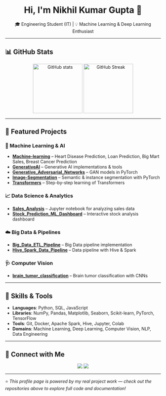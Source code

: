 <h1 align="center">Hi, I'm Nikhil Kumar Gupta 👋</h1>
<p align="center">
🎓 Engineering Student (IT) | 💡 Machine Learning & Deep Learning Enthusiast  
</p>

---

## 📊 GitHub Stats
<p align="center">
  <img src="https://github-readme-stats.vercel.app/api?username=nikhilScripts&show_icons=true&theme=radical" alt="GitHub stats" height="160"/>
  <img src="https://streak-stats.demolab.com?user=nikhilScripts&theme=radical" alt="GitHub Streak" height="160"/>
</p>

---

## 📂 Featured Projects

### 🧠 Machine Learning & AI
- [**Machine-learning**](https://github.com/nikhilScripts/Machine-learning) – Heart Disease Prediction, Loan Prediction, Big Mart Sales, Breast Cancer Prediction  
- [**GenerativeAI**](https://github.com/nikhilScripts/GenerativeAI) – Generative AI implementations & tools  
- [**Generative_Adversarial_Networks**](https://github.com/nikhilScripts/Generative_Adversarial_Networks) – GAN models in PyTorch  
- [**Image-Segmentation**](https://github.com/nikhilScripts/Image-Segmentation) – Semantic & instance segmentation with PyTorch  
- [**Transformers**](https://github.com/nikhilScripts/Transformers) – Step-by-step learning of Transformers

### 📈 Data Science & Analytics
- [**Sales_Analysis**](https://github.com/nikhilScripts/Sales_Analysis) – Jupyter notebook for analyzing sales data  
- [**Stock_Prediction_ML_Dashboard**](https://github.com/nikhilScripts/Stock_Prediction_ML_Dashboard) – Interactive stock analysis dashboard

### ☁️ Big Data & Pipelines
- [**Big_Data_ETL_Pipeline**](https://github.com/nikhilScripts/Big_Data_ETL_Pipeline) – Big Data pipeline implementation  
- [**Hive_Spark_Data_Pipeline**](https://github.com/nikhilScripts/Hive_Spark_Data_Pipeline) – Data pipeline with Hive & Spark

### 🩺 Computer Vision
- [**brain_tumor_classification**](https://github.com/nikhilScripts/brain_tumor_classification) – Brain tumor classification with CNNs  

---

## 🎯 Skills & Tools
- **Languages**: Python, SQL, JavaScript  
- **Libraries**: NumPy, Pandas, Matplotlib, Seaborn, Scikit-learn, PyTorch, TensorFlow  
- **Tools**: Git, Docker, Apache Spark, Hive, Jupyter, Colab  
- **Domains**: Machine Learning, Deep Learning, Computer Vision, NLP, Data Engineering

---

## 🔗 Connect with Me
<p align="center">
  <a href="https://github.com/nikhilScripts"><img src="https://img.shields.io/badge/GitHub-nikhilScripts-black?style=for-the-badge&logo=github"/></a>
  <a href="https://linkedin.com/in/YOUR-LINKEDIN"><img src="https://img.shields.io/badge/LinkedIn-Nikhil-blue?style=for-the-badge&logo=linkedin"/></a>
</p>

---

⭐ *This profile page is powered by my real project work — check out the repositories above to explore full code and documentation!*
